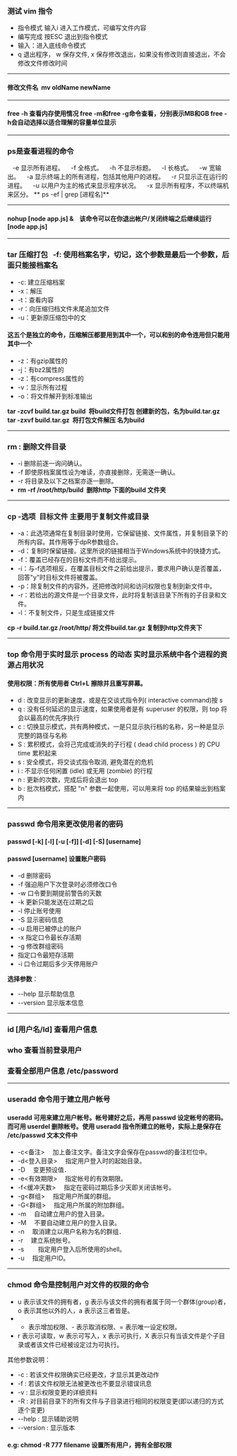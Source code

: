### 测试 vim 指令
-  指令模式 输入i 进入工作模式，可编写文件内容
- 编写完成 按ESC 退出到指令模式
- 输入：进入底线命令模式
-  q 退出程序， w 保存文件, x 保存修改退出，如果没有修改则直接退出，不会修改文件修改时间

---

####  修改文件名  mv oldName newName

---

#### free -h 查看内存使用情况 free -m和free -g命令查看，分别表示MB和GB free -h会自动选择以适合理解的容量单位显示

---

### ps是查看进程的命令
    -e 显示所有进程。
    -f 全格式。
    -h 不显示标题。
    -l 长格式。
    -w 宽输出。
    -a 显示终端上的所有进程，包括其他用户的进程。
    -r 只显示正在运行的进程。
    -u 以用户为主的格式来显示程序状况。
    -x 显示所有程序，不以终端机来区分。
** ps -ef | grep [进程名]**

---

####  nohup [node app.js] &    该命令可以在你退出帐户/关闭终端之后继续运行 [node app.js]

---

### tar 压缩打包   -f: 使用档案名字，切记，这个参数是最后一个参数，后面只能接档案名

- -c: 建立压缩档案
- -x：解压
- -t：查看内容
- -r：向压缩归档文件末尾追加文件
- -u：更新原压缩包中的文
####  这五个是独立的命令，压缩解压都要用到其中一个，可以和别的命令连用但只能用其中一个


-  -z：有gzip属性的
- -j：有bz2属性的
- -z：有compress属性的
- -v：显示所有过程
- -o：将文件解开到标准输出



**tar -zcvf build.tar.gz build  将build文件打包 创建新的包，名为build.tar.gz**
**tar -zxvf build.tar.gz  将打包文件解压 名为build**

---

### rm : 删除文件目录

- -i 删除前逐一询问确认。
- -f 即使原档案属性设为唯读，亦直接删除，无需逐一确认。
- -r 将目录及以下之档案亦逐一删除。
- **rm -rf /root/http/build  删除http 下面的build 文件夹**

---

### cp -选项  目标文件  主要用于复制文件或目录

- -a：此选项通常在复制目录时使用，它保留链接、文件属性，并复制目录下的所有内容。其作用等于dpR参数组合。
- -d：复制时保留链接。这里所说的链接相当于Windows系统中的快捷方式。
- -f：覆盖已经存在的目标文件而不给出提示。
- -i：与-f选项相反，在覆盖目标文件之前给出提示，要求用户确认是否覆盖，回答"y"时目标文件将被覆盖。
- -p：除复制文件的内容外，还把修改时间和访问权限也复制到新文件中。
- -r：若给出的源文件是一个目录文件，此时将复制该目录下所有的子目录和文件。
- -l：不复制文件，只是生成链接文件

**cp -r build.tar.gz /root/http/ 将文件build.tar.gz 复制到http文件夹下**

---

### top 命令用于实时显示 process 的动态  实时显示系统中各个进程的资源占用状况
#### 使用权限：所有使用者    **Ctrl+L 擦除并且重写屏幕。**

- d : 改变显示的更新速度，或是在交谈式指令列( interactive command)按 s
- q : 没有任何延迟的显示速度，如果使用者是有 superuser 的权限，则 top 将会以最高的优先序执行
- c : 切换显示模式，共有两种模式，一是只显示执行档的名称，另一种是显示完整的路径与名称
- S : 累积模式，会将己完成或消失的子行程 ( dead child process ) 的 CPU time 累积起来
- s : 安全模式，将交谈式指令取消, 避免潜在的危机
- i : 不显示任何闲置 (idle) 或无用 (zombie) 的行程
- n : 更新的次数，完成后将会退出 top
- b : 批次档模式，搭配 "n" 参数一起使用，可以用来将 top 的结果输出到档案内

---

### passwd 命令用来更改使用者的密码
#### passwd [-k] [-l] [-u [-f]] [-d] [-S] [username]
#### passwd [username] 设置账户密码

- -d 删除密码
- -f 强迫用户下次登录时必须修改口令
- -w 口令要到期提前警告的天数
- -k 更新只能发送在过期之后
- -l 停止账号使用
- -S 显示密码信息
- -u 启用已被停止的账户
- -x 指定口令最长存活期
- -g 修改群组密码
- 指定口令最短存活期
- -i 口令过期后多少天停用账户

**选择参数**：

- --help 显示帮助信息
- --version 显示版本信息

---

### id [用户名/Id] 查看用户信息
### who 查看当前登录用户
### 查看全部用户信息  /etc/password

---

### useradd 命令用于建立用户帐号
#### useradd 可用来建立用户帐号。帐号建好之后，再用 passwd 设定帐号的密码。而可用 userdel 删除帐号。使用 useradd 指令所建立的帐号，实际上是保存在 /etc/passwd 文本文件中

- -c<备注> 　加上备注文字。备注文字会保存在passwd的备注栏位中。
- -d<登入目录> 　指定用户登入时的起始目录。
- -D 　变更预设值．
- -e<有效期限> 　指定帐号的有效期限。
- -f<缓冲天数> 　指定在密码过期后多少天即关闭该帐号。
- -g<群组> 　指定用户所属的群组。
- -G<群组> 　指定用户所属的附加群组。
- -m 　自动建立用户的登入目录。
- -M 　不要自动建立用户的登入目录。
- -n 　取消建立以用户名称为名的群组．
- -r 　建立系统帐号。
- -s<shell>　 　指定用户登入后所使用的shell。
- -u<uid> 　指定用户ID。

---

### chmod 命令是控制用户对文件的权限的命令

- u 表示该文件的拥有者，g 表示与该文件的拥有者属于同一个群体(group)者，o 表示其他以外的人，a 表示这三者皆是。
- + 表示增加权限、- 表示取消权限、= 表示唯一设定权限。
- r 表示可读取，w 表示可写入，x 表示可执行，X 表示只有当该文件是个子目录或者该文件已经被设定过为可执行。

其他参数说明：

- -c : 若该文件权限确实已经更改，才显示其更改动作
- -f : 若该文件权限无法被更改也不要显示错误讯息
- -v : 显示权限变更的详细资料
- -R : 对目前目录下的所有文件与子目录进行相同的权限变更(即以递归的方式逐个变更)
- --help : 显示辅助说明
- --version : 显示版本
#### e.g: chmod -R 777 filename  设置所有用户，拥有全部权限
